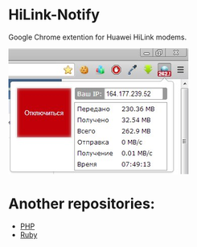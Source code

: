 # HiLink-Notify
Google Chrome extention for Huawei HiLink modems.

![HiLink-Notify](./screenshots/chrome.jpg)

# Another repositories:
* [PHP](https://github.com/BlackyPanther/Huawei-HiLinkhttps://github.com/BlackyPanther/Huawei-HiLink)
* [Ruby](https://github.com/ineiti/HilinkModem)
